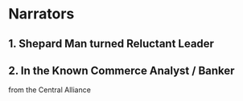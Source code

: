 # Narrators
## 1. Shepard Man turned Reluctant Leader

## 2. In the Known Commerce Analyst / Banker
from the Central  Alliance